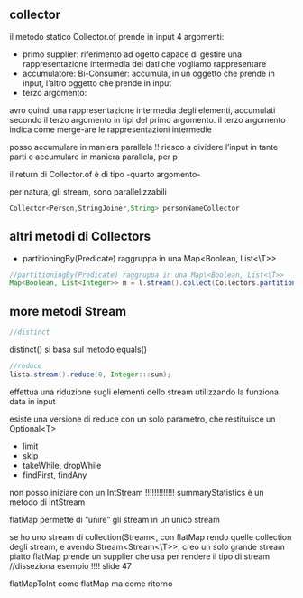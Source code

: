## collector
il metodo statico Collector.of prende in input 4 argomenti:
- primo supplier: riferimento ad ogetto capace di gestire una rappresentazione intermedia dei dati che vogliamo rappresentare
- accumulatore: Bi-Consumer: accumula, in un oggetto che prende in input, l’altro oggetto che prende in input
- terzo argomento:

avro quindi una rappresentazione intermedia degli elementi, accumulati secondo il terzo argomento in tipi del primo argomento. il terzo argomento indica come merge-are le rappresentazioni intermedie 


posso accumulare in maniera parallela !! riesco a dividere l’input in tante parti e accumulare in maniera parallela, per p

il return di Collector.of è di tipo -quarto argomento-

per natura, gli stream, sono parallelizzabili

```java
Collector<Person,StringJoiner,String> personNameCollector
```

## altri metodi di Collectors
- partitioningBy(Predicate) raggruppa in una Map\<Boolean, List<\T>>
```java
//partitioningBy(Predicate) raggruppa in una Map\<Boolean, List<\T>>
Map<Boolean, List<Integer>> m = l.stream().collect(Collectors.partitioningBy(x -> x % 2 == 0)); //crea una mappa con chiavi true/false in cui inserisce (in una lista di interi come valore) gli elementi che soddisfano quel criterio in input
```

## more metodi Stream
```java
//distinct
```
distinct() si basa sul metodo equals()

```java
//reduce 
lista.stream().reduce(0, Integer:::sum);
```
effettua una riduzione sugli elementi dello stream utilizzando la funziona data in input

esiste una versione di reduce con un solo parametro, che restituisce un Optional\<T>

- limit
- skip
- takeWhile, dropWhile
- findFirst, findAny


non posso iniziare con un IntStream !!!!!!!!!!!!!
summaryStatistics è un metodo di IntStream

flatMap permette di “unire” gli stream in un unico stream

 se ho uno stream di collection(Stream<\, con flatMap rendo quelle collection degli stream, e avendo Stream\<Stream<\T>>, creo un solo grande stream piatto
flatMap prende un supplier che usa per rendere il tipo di stream
//disseziona esempio !!!! slide 47

flatMapToInt come flatMap ma come ritorno